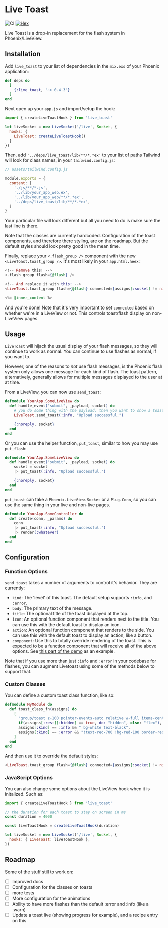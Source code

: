 # Live Toast

![CI](https://github.com/srcrip/live_toast/actions/workflows/tests.yml/badge.svg) [![Hex](https://img.shields.io/hexpm/v/live_toast)](https://hex.pm/packages/live_toast)

Live Toast is a drop-in replacement for the flash system in Phoenix/LiveView.

## Installation

Add `live_toast` to your list of dependencies in the `mix.exs` of your Phoenix
application:

```elixir
def deps do
  [
    {:live_toast, "~> 0.4.3"}
  ]
end
```

Next open up your `app.js` and import/setup the hook:

```javascript
import { createLiveToastHook } from 'live_toast'

let liveSocket = new LiveSocket('/live', Socket, {
  hooks: {
    LiveToast: createLiveToastHook()
  }
})
```

Then, add `'../deps/live_toast/lib/**/*.*ex'` to your list of paths Tailwind will look for class names, in your
`tailwind.config.js`:

```javascript
// assets/tailwind.config.js

module.exports = {
  content: [
    './js/**/*.js',
    '../lib/your_app_web.ex',
    '../lib/your_app_web/**/*.*ex',
    '../deps/live_toast/lib/**/*.*ex',
  ]
}
```

Your particular file will look different but all you need to do is make sure the last line is there.

Note that the classes are currently hardcoded. Configuration of the toast components, and therefore there styling, are
on the roadmap. But the default styles should look pretty good in the mean time.

Finally, replace your `<.flash_group />` component with the new `<LiveToast.toast_group />`. It's most likely in your
`app.html.heex`:

```heex
<!-- Remove this! -->
<.flash_group flash={@flash} />

<!-- And replace it with this: -->
<LiveToast.toast_group flash={@flash} connected={assigns[:socket] != nil} />

<%= @inner_content %>
```

And you're done! Note that it's very important to set `connected` based on whether we're in a LiveView or not. This
controls toast/flash display on non-LiveView pages.

## Usage

`LiveToast` will hijack the usual display of your flash messages, so they will continue to work as normal. You can
continue to use flashes as normal, if you want to.

However, one of the reasons to *not* use flash messages, is the Phoenix flash system only allows one message for each
kind of flash. The toast pattern, alternatively, generally allows for multiple messages displayed to the user at at time.

From a LiveView, you can now use `send_toast`:

```elixir
defmodule YourApp.SomeLiveView do
  def handle_event("submit", _payload, socket) do
    # you do some thing with the payload, then you want to show a toast, so:
    LiveToast.send_toast(:info, "Upload successful.")

    {:noreply, socket}
  end
end
```

Or you can use the helper function, `put_toast`, similar to how you may use `put_flash`:

```elixir
defmodule YourApp.SomeLiveView do
  def handle_event("submit", _payload, socket) do
    socket = socket
    |> put_toast(:info, "Upload successful.")

    {:noreply, socket}
  end
end
```

`put_toast` can take a `Phoenix.LiveView.Socket` or a `Plug.Conn`, so you can use the same thing in your live and
non-live pages.

```elixir
defmodule YourApp.SomeController do
  def create(conn, _params) do
    conn
    |> put_toast(:info, "Upload successful.")
    |> render(:whatever)
  end
end
```

## Configuration

### Function Options

`send_toast` takes a number of arguments to control it's behavior. They are currently:

- `kind`: The 'level' of this toast. The default setup supports `:info`, and `:error`.
- `body`: The primary text of the message. 
- `title`: The optional title of the toast displayed at the top.
- `icon`: An optional function component that renders next to the title. You can use this with the default toast to display an icon.
- `action`: An optional function component that renders to the side. You can use this with the default toast to display an action, like a button.
- `component`: Use this to totally override rendering of the toast. This is expected to be a function component that
    will receive all of the above options. See [this part of the demo]() as an example.

Note that if you use more than just `:info` and `:error` in your codebase for flashes, you can augment Livetoast using
some of the methods below to support that.

### Custom Classes

You can define a custom toast class function, like so:

```elixir
defmodule MyModule do
  def toast_class_fn(assigns) do
    [
      "group/toast z-100 pointer-events-auto relative w-full items-center justify-between origin-center overflow-hidden rounded-lg p-4 shadow-lg border col-start-1 col-end-1 row-start-1 row-end-2",
      if(assigns[:rest][:hidden] == true, do: "hidden", else: "flex"),
      assigns[:kind] == :info && " bg-white text-black",
      assigns[:kind] == :error && "!text-red-700 !bg-red-100 border-red-200"
    ]
  end
end

```

And then use it to override the default styles:

```heex
<LiveToast.toast_group flash={@flash} connected={assigns[:socket] != nil} toast_class_fn={MyModule.toast_class_fn/1} />
```

### JavaScript Options

You can also change some options about the LiveView hook when it is initalized. Such as:

```javascript
import { createLiveToastHook } from 'live_toast'

// the duration for each toast to stay on screen in ms
const duration = 4000

const liveToastHook = createLiveToastHook(duration)

let liveSocket = new LiveSocket('/live', Socket, {
  hooks: { LiveToast: liveToastHook },
})
```

## Roadmap

Some of the stuff still to work on:

- [ ] Improved docs
- [ ] Configuration for the classes on toasts
- [ ] more tests
- [ ] More configuration for the animations
- [ ] Ability to have more flashes than the default :error and :info (like a :warn)
- [ ] Update a toast live (showing progress for example), and a recipe entry on this
